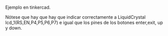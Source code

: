 Ejemplo en tinkercad. 

Nótese que hay que hay que indicar correctamente a LiquidCrystal lcd_1(RS,EN,P4,P5,P6,P7) e igual que los pines de los botones enter,exit, up y down.
